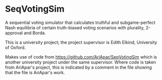 # SeqVotingSim
 A sequential voting simulator that calculates truthful and subgame-perfect Nash equilibria of certain truth-biased voting scenarios with plurality, 2-approval and Borda.
 
 This is a university project; the project supervisor is Edith Elkind, University of Oxford.
 
 Makes use of code from https://github.com/AriApar/SeqVotingSim which is another university project under the same supervisor. Where code is taken from AriApar's project, this is indicated by a comment in the file showing that the file is AriApar's work.

